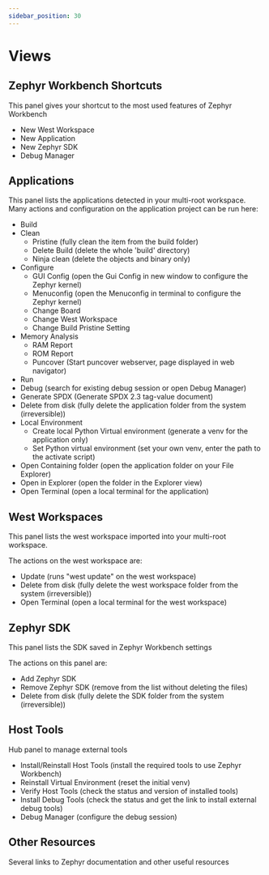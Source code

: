 ```yaml
---
sidebar_position: 30
---
```

# Views

## Zephyr Workbench Shortcuts
This panel gives your shortcut to the most used features of Zephyr Workbench

- New West Workspace
- New Application
- New Zephyr SDK
- Debug Manager

## Applications
This panel lists the applications detected in your multi-root workspace.
Many actions and configuration on the application project can be run here:

- Build
- Clean
  - Pristine (fully clean the item from the build folder)
  - Delete Build (delete the whole 'build' directory)
  - Ninja clean (delete the objects and binary only)
- Configure
  - GUI Config (open the Gui Config in new window to configure the Zephyr kernel)
  - Menuconfig (open the Menuconfig in terminal to configure the Zephyr kernel)
  - Change Board
  - Change West Workspace
  - Change Build Pristine Setting
- Memory Analysis
  - RAM Report
  - ROM Report
  - Puncover (Start puncover webserver, page displayed in web navigator)
- Run
- Debug (search for existing debug session or open Debug Manager)
- Generate SPDX (Generate SPDX 2.3 tag-value document)
- Delete from disk (fully delete the application folder from the system (irreversible))
- Local Environment
  - Create local Python Virtual environment (generate a venv for the application only)
  - Set Python virtual environment (set your own venv, enter the path to the activate script)
- Open Containing folder (open the application folder on your File Explorer)
- Open in Explorer (open the folder in the Explorer view)
- Open Terminal (open a local terminal for the application)

## West Workspaces
This panel lists the west workspace imported into your multi-root workspace.

The actions on the west workspace are:
- Update (runs "west update" on the west workspace)
- Delete from disk (fully delete the west workspace folder from the system (irreversible))
- Open Terminal (open a local terminal for the west workspace)


## Zephyr SDK
This panel lists the SDK saved in Zephyr Workbench settings

The actions on this panel are:
- Add Zephyr SDK
- Remove Zephyr SDK (remove from the list without deleting the files)
- Delete from disk (fully delete the SDK folder from the system (irreversible))

## Host Tools
Hub panel to manage external tools
- Install/Reinstall Host Tools (install the required tools to use Zephyr Workbench)
- Reinstall Virtual Environment (reset the initial venv)
- Verify Host Tools (check the status and version of installed tools)
- Install Debug Tools (check the status and get the link to install external debug tools)
- Debug Manager (configure the debug session)

## Other Resources
Several links to Zephyr documentation and other useful resources
